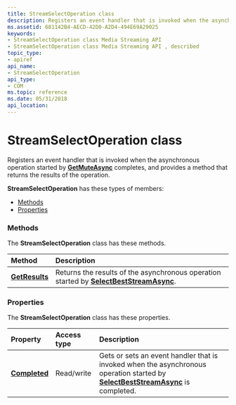 ```yaml
---
title: StreamSelectOperation class
description: Registers an event handler that is invoked when the asynchronous operation started by GetMuteAsync completes, and provides a method that returns the results of the operation.
ms.assetid: 681142B4-AECD-42D0-A2D4-494E69A29025
keywords:
- StreamSelectOperation class Media Streaming API
- StreamSelectOperation class Media Streaming API , described
topic_type:
- apiref
api_name:
- StreamSelectOperation
api_type:
- COM
ms.topic: reference
ms.date: 05/31/2018
api_location: 
---
```


# StreamSelectOperation class

Registers an event handler that is invoked when the asynchronous operation started by [**GetMuteAsync**](/previous-versions/windows/desktop/api/windows.media.streaming/nf-windows-media-streaming-imediarenderer-getmuteasync) completes, and provides a method that returns the results of the operation.

**StreamSelectOperation** has these types of members:

-   [Methods](#methods)
-   [Properties](#properties)

### Methods

The **StreamSelectOperation** class has these methods.



| Method                                                 | Description                                                                                                                                       |
|:-------------------------------------------------------|:--------------------------------------------------------------------------------------------------------------------------------------------------|
| [**GetResults**](streamselectoperation-getresults.md) | Returns the results of the asynchronous operation started by [**SelectBestStreamAsync**](/previous-versions/windows/desktop/legacy/hh829001(v=vs.85)).<br/> |



 

### Properties

The **StreamSelectOperation** class has these properties.



| Property                                                        | Access type           | Description                                                                                                                                                                             |
|:----------------------------------------------------------------|:----------------------|:----------------------------------------------------------------------------------------------------------------------------------------------------------------------------------------|
| [**Completed**](streamselectoperation-completed.md)<br/> | Read/write<br/> | Gets or sets an event handler that is invoked when the asynchronous operation started by [**SelectBestStreamAsync**](/previous-versions/windows/desktop/legacy/hh829002(v=vs.85)) is completed.<br/> |



 

 


